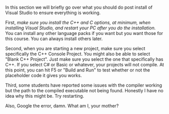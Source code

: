 In this section we will briefly go over what you should do post install of Visual Studio to ensure everything is working.

First, *make sure you install the C++ and C options, at minimum, when installing Visual Studio, and restart your PC after you do the installation.* You can install any other language packs if you want but you want those for this course. You can always install others later.

Second, when you are starting a new project, make sure you select specifically the C++ Console Project. You might also be able to select "Blank C++ Project". Just make sure you select the one that specifically has C++. If you select C# or Basic or whatever, your projects will not compile. At this point, you can hit F5 or "Build and Run" to test whether or not the placeholder code it gives you works.

Third, some students have reported some issues with the compiler working but the path to the compiled executable not being found. Honestly I have no idea why this might be. Try restarting.

Also, Google the error, damn. What am I, your mother?












